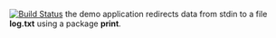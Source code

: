 [![Build Status](https://travis-ci.org/de-nik/lab10.svg?branch=master)](https://travis-ci.org/de-nik/lab10)
the demo application redirects data from stdin to a file **log.txt** using a package **print**.

